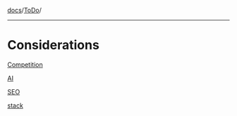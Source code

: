 [docs](../../readme.md)/[ToDo](../readme.md)/

---

# Considerations

[Competition](competition.md)

[AI](ai.md)

[SEO](seo.md)

[stack](stack.md)

